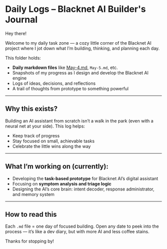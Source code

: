 # Daily Logs – Blacknet AI Builder's Journal

Hey there!

Welcome to my daily task zone — a cozy little corner of the Blacknet AI project where I jot down what I’m building, thinking, and planning each day.

This folder holds:
- **Daily markdown files** like [May-4.md](May-4.md), `May-5.md`, etc.
- Snapshots of my progress as I design and develop the Blacknet AI engine
- Logs of ideas, decisions, and reflections
- A trail of thoughts from prototype to something powerful

---

## Why this exists?

Building an AI assistant from scratch isn’t a walk in the park (even with a neural net at your side). This log helps:
- Keep track of progress
- Stay focused on small, achievable tasks
- Celebrate the little wins along the way

---

## What I’m working on (currently):

- Developing the **task-based prototype** for Blacknet AI’s digital assistant
- Focusing on **symptom analysis and triage logic**
- Designing the AI’s core brain: intent decoder, response administrator, and memory system

---

## How to read this

Each `.md` file = one day of focused building.
Open any date to peek into the process — it’s like a dev diary, but with more AI and less coffee stains.

Thanks for stopping by!
